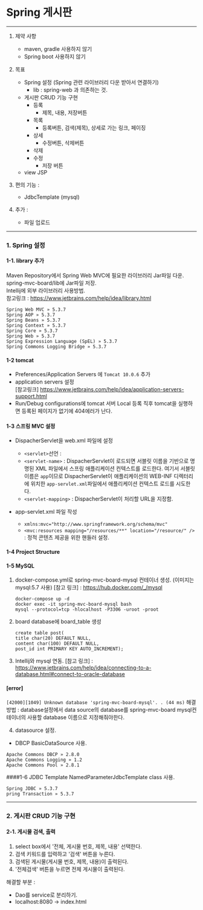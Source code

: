 # Spring 게시판

---
1. 제약 사항
    - maven, gradle 사용하지 않기
    - Spring boot 사용하지 않기

2. 목표
    - Spring 설정 (Spring 관련 라이브러리 다운 받아서 연결하기)
        - lib : spring-web 과 의존하는 것.
    - 게시판 CRUD 기능 구현 
        - 등록
            - 제목, 내용, 저장버튼
        - 목록
            - 등록버튼, 검색(제목), 상세로 가는 링크, 페이징
        - 상세
            - 수정버튼, 삭제버튼
        - 삭제
        - 수정
            - 저장 버튼
    - view JSP

3. 편의 기능 :
    - JdbcTemplate (mysql)

4. 추가 :
    - 파일 업로드
---
### 1. Spring 설정
#### 1-1. library 추가
Maven Repository에서 Spring Web MVC에 필요한 라이브러리 Jar파일 다운.
spring-mvc-board/lib에 Jar파일 저장.</br>
Intellij에 외부 라이브러리 사용방법.</br> 
참고링크 : https://www.jetbrains.com/help/idea/library.html
```
Spring Web MVC » 5.3.7
Spring AOP » 5.3.7
Spring Beans » 5.3.7
Spring Context » 5.3.7
Spring Core » 5.3.7
Spring Web » 5.3.7
Spring Expression Language (SpEL) » 5.3.7
Spring Commons Logging Bridge » 5.3.7
```
#### 1-2 tomcat
- Preferences/Application Servers 에 ```Tomcat 10.0.6``` 추가
- application servers 설정 
  </br>[참고링크] https://www.jetbrains.com/help/idea/application-servers-support.html
- Run/Debug configurations에 tomcat 서버 Local 등록 직후 tomcat을 실행하면 등록된 페이지가 없기에 404에러가 난다.

#### 1-3 스프링 MVC 설정
- DispacherServlet을 web.xml 파일에 설정
    -  ```<servlet>```선언 : 
    -  ```<servlet-name>``` : DispacherServlet이 로드되면 서블릿 이름을 기반으로 명명된 XML 파일에서 스프링 애플리케이션 컨텍스트를 로드한다.
       여기서 서블릿 이름은 ```app```이므로 DispacherServlet이 애플리케이션의 WEB-INF 디렉터리에 위치한 ```app-servlet.xml```파일에서
       애플리케이션 컨텍스트 로드를 시도한다.
    - ```<servlet-mapping>``` : DispacherServlet이 처리할 URL을 지정함.

- app-servlet.xml 파일 작성
    - ```xmlns:mvc="http://www.springframework.org/schema/mvc"``` 
    - ```<mvc:resources mapping="/resources/**" location="/resource/" />``` : 정적 콘텐츠 제공을 위한 핸들러 설정.

#### 1-4 Project Structure

#### 1-5 MySQL
1. docker-compose.yml로 spring-mvc-board-mysql 컨테이너 생성. (이미지는 mysql:5.7 사용)
   [참고 링크] : https://hub.docker.com/_/mysql
    ```
    docker-compose up -d
    docker exec -it spring-mvc-board-mysql bash
    mysql --protocol=tcp -hlocalhost -P3306 -uroot -proot
    ```
2. board database에 board_table 생성
    ```
    create table post(
    title char(20) DEFAULT NULL, 
    content char(100) DEFAULT NULL, 
    post_id int PRIMARY KEY AUTO_INCREMENT);
    ```

3. Intellij와 mysql 연동.
   [참고 링크] : https://www.jetbrains.com/help/idea/connecting-to-a-database.html#connect-to-oracle-database

#### [error]
```[42000][1049] Unknown database 'spring-mvc-board-mysql'. . (44 ms)```
해결방법 : database설정에서 data source의 database를 spring-mvc-board mysql컨테이너의 사용할 database 이름으로 지정해줘야한다.

4. datasource 설정.
- DBCP BasicDataSource 사용.
```
Apache Commons DBCP » 2.8.0
Apache Commons Logging » 1.2
Apache Commons Pool » 2.8.1
```

####1-6 JDBC Template
NamedParameterJdbcTemplate class 사용.
```
Spring JDBC » 5.3.7
pring Transaction » 5.3.7
```

---
### 2. 게시판 CRUD 기능 구현 
#### 2-1. 게시물 검색, 출력
1. select box에서 '전체, 게시물 번호, 제목, 내용' 선택한다.
2. 검색 키워드를 입력하고 '검색' 버튼을 누른다. 
3. 검색된 게시물(게시물 번호, 제목, 내용)이 출력된다.
4. '전체검색' 버튼을 누르면 전체 게시물이 출력된다.

해결할 부분 : 
- Dao를 service로 분리하기.
- localhost:8080 -> index.html
